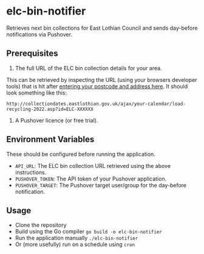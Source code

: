 # elc-bin-notifier
Retrieves next bin collections for East Lothian Council and sends day-before notifications via Pushover.

## Prerequisites
1. The full URL of the ELC bin collection details for your area.

This can be retrieved by inspecting the URL (using your browsers developer tools) that is hit after [entering your postcode and address here](http://collectiondates.eastlothian.gov.uk/your-calendar).
It should look something like this:

`http://collectiondates.eastlothian.gov.uk/ajax/your-calendar/load-recycling-2022.asp?id=ELC-XXXXXX`

1. A Pushover licence (or free trial).

## Environment Variables
These should be configured before running the application.
- `API_URL`: The ELC bin collection URL retrieved using the above instructions.
- `PUSHOVER_TOKEN`: The API token of your Pushover application.
- `PUSHOVER_TARGET`: The Pushover target user/group for the day-before notification.

## Usage
- Clone the repository
- Build using the Go compiler `go build -o elc-bin-notifier`
- Run the application manually `./elc-bin-notifier`
- Or (more usefully) run on a schedule using `cron`
